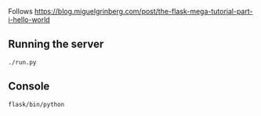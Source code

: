 Follows https://blog.miguelgrinberg.com/post/the-flask-mega-tutorial-part-i-hello-world

## Running the server

```
./run.py
```

## Console

```
flask/bin/python
```
